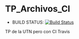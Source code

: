 # TP_Archivos_CI

* BUILD STATUS:
[![Build Status](https://travis-ci.org/javierp183/TP_Archivos_CI.svg?branch=master)](https://travis-ci.org/javierp183/TP_Archivos_CI)

TP de la UTN pero con CI Travis

